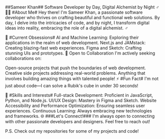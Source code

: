 
##Sameer Khan##
Software Developer by Day, Digital Alchemist by Night ‍♂️
👨‍💻 #About Me#
Hey there! I'm Sameer Khan, a passionate software developer who thrives on crafting beautiful and functional web solutions. By day, I delve into the intricacies of code, and by night, I transform digital ideas into reality, embracing the role of a digital alchemist. ‍♂️

🌟 #Current Obsessions#
AI and Machine Learning: Exploring their applications in the realm of web development.
Next.js and JAMstack: Creating blazing-fast web experiences.
Figma and Sketch: Crafting stunning UIs and prototypes.
🤝 Open to Collaboration
I'm actively seeking collaborations on:

Open-source projects that push the boundaries of web development.
Creative side projects addressing real-world problems.
Anything that involves building amazing things with talented people!
⚡ #Fun Fact#
I'm not just about code—I can solve a Rubik's cube in under 30 seconds!

💼 #Skills and Interests#
Full-stack Development: Proficient in JavaScript, Python, and Node.js.
UI/UX Design: Mastery in Figma and Sketch.
Website Accessibility and Performance Optimization: Ensuring seamless user experiences.
Continuous Learning: Always embracing new technologies and frameworks.
🌐 ###Let's Connect!###
I'm always open to connecting with other passionate developers and designers. Feel free to reach out!

P.S. Check out my repositories for some of my projects and code!
